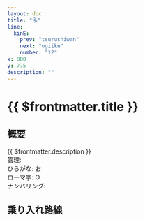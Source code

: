 ```yaml
---
layout: doc
title: "泓"
line:
  kinE:
    prev: "tsurushiwan"
    next: "ogiike"
    number: "12"
x: 800
y: 775
description: ""
---
```



# {{ $frontmatter.title }} <ViewinMap />
<!-- ![駅の写真の説明](駅の写真のURL) -->

<Family />

## 概要
{{ $frontmatter.description }}  
管理:   
ひらがな: お  
ローマ字: O  
ナンバリング: <Numberling />

## 乗り入れ路線
<LineInfo />